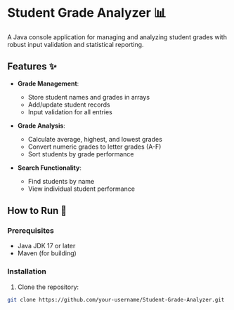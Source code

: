 # Student Grade Analyzer 📊

A Java console application for managing and analyzing student grades with robust input validation and statistical reporting.

## Features ✨

- **Grade Management**:
  - Store student names and grades in arrays
  - Add/update student records
  - Input validation for all entries

- **Grade Analysis**:
  - Calculate average, highest, and lowest grades
  - Convert numeric grades to letter grades (A-F)
  - Sort students by grade performance

- **Search Functionality**:
  - Find students by name
  - View individual student performance

## How to Run 🚀

### Prerequisites
- Java JDK 17 or later
- Maven (for building)

### Installation
1. Clone the repository:
```bash
git clone https://github.com/your-username/Student-Grade-Analyzer.git